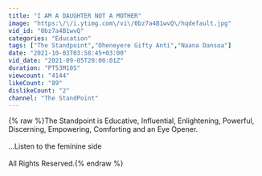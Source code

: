 ```yaml
---
title: "I AM A DAUGHTER NOT A MOTHER"
image: "https:\/\/i.ytimg.com\/vi\/0bz7a4B1wvQ\/hqdefault.jpg"
vid_id: "0bz7a4B1wvQ"
categories: "Education"
tags: ["The Standpoint","Oheneyere Gifty Anti","Naana Dansoa"]
date: "2021-10-03T03:58:45+03:00"
vid_date: "2021-09-05T20:00:01Z"
duration: "PT53M10S"
viewcount: "4144"
likeCount: "89"
dislikeCount: "2"
channel: "The StandPoint"
---
```

{% raw %}The Standpoint is Educative, Influential, Enlightening, Powerful, Discerning, Empowering, Comforting and an Eye Opener.<br /><br />...Listen to the feminine side<br /><br />All Rights Reserved.{% endraw %}

